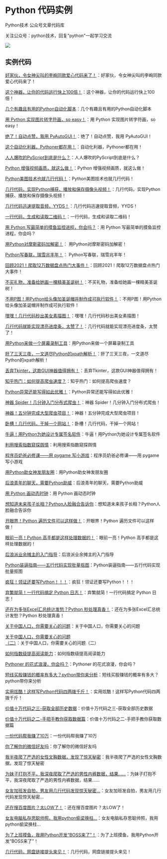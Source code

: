 # Python 代码实例

Python技术 公众号文章代码库


关注公众号：python技术，回复"python"一起学习交流

![](http://favorites.ren/assets/images/python.jpg)


## 实例代码

[好家伙，令女神尖叫的李峋同款爱心代码来了！](https://github.com/JustDoPython/python-examples/tree/master/xianhuan/shrinkheart)：好家伙，令女神尖叫的李峋同款爱心代码来了！

[这个神器，让你的代码运行快上100倍！](https://github.com/JustDoPython/python-examples/tree/master/xianhuan/taichi)：这个神器，让你的代码运行快上100倍！

[几个有趣且有用的Python自动化脚本](https://github.com/JustDoPython/python-examples/tree/master/xianhuan/pyscripts)：几个有趣且有用的Python自动化脚本

[用 Python 实现图片转字符画，so easy！](https://github.com/JustDoPython/python-examples/tree/master/xianhuan/charPic)：用 Python 实现图片转字符画，so easy！

[绝了！自动点赞，我用 PyAutoGUI！](https://github.com/JustDoPython/python-examples/tree/master/xianhuan/pyautogui2)：绝了！自动点赞，我用 PyAutoGUI！

[这个自动化利器，Pythoner都在用！](https://github.com/JustDoPython/python-examples/tree/master/xianhuan/pdffit)：自动化利器，Pythoner都在用！

[人人爆吹的PyScript到底是什么？](https://github.com/JustDoPython/python-examples/tree/master/xianhuan/pyscript)：人人爆吹的PyScript到底是什么？

[Python 增强视频画质，就这么做！](https://github.com/JustDoPython/python-examples/tree/master/xianhuan/enhancevideo)：Python 增强视频画质，就这么做！

[Python美图技术也就几行代码！](https://github.com/JustDoPython/python-examples/tree/master/xianhuan/imageenhange)：Python美图技术也就几行代码！

[几行代码，实现Python捕获、播放和保存摄像头视频！](https://github.com/JustDoPython/python-examples/tree/master/xianhuan/videobase)：几行代码，实现Python捕获、播放和保存摄像头视频！

[几行代码迅速提取音频，YYDS！](https://github.com/JustDoPython/python-examples/tree/master/xianhuan/extractaudio)：几行代码迅速提取音频，YYDS！

[一行代码，生成和读取二维码！](https://github.com/JustDoPython/python-examples/tree/master/xianhuan/qrcode)：一行代码，生成和读取二维码！

[用 Python 写最简单的摸鱼监控进程，你会吗？](https://github.com/JustDoPython/python-examples/tree/master/xianhuan/monitor)：用 Python 写最简单的摸鱼监控进程，你会吗？

[用Python对摩斯密码加解密！](https://github.com/JustDoPython/python-examples/tree/master/xianhuan/morse)： 用Python对摩斯密码加解密！

[Python写春联，瑞雪兆丰年！](https://github.com/JustDoPython/python-examples/tree/master/xianhuan/couplets)： Python写春联，瑞雪兆丰年！

[回顾2021！爬取12万数据盘点热门大事件！](https://github.com/JustDoPython/python-examples/tree/master/xianhuan/weibohot)：回顾2021！爬取12万数据盘点热门大事件！

[不买礼物，准备给她画一棵精美圣诞树！](https://github.com/JustDoPython/python-examples/tree/master/xianhuan/christmastree)：不买礼物，准备给她画一棵精美圣诞树！

[不用P图！用Python给头像加圣诞帽并制作成可执行软件！](https://github.com/JustDoPython/python-examples/tree/master/xianhuan/christmashat)：不用P图！用Python给头像加圣诞帽并制作成可执行软件！

[嘿嘿！几行代码秒出美女素描图！](https://github.com/JustDoPython/python-examples/tree/master/xianhuan/pencilimg)：嘿嘿！几行代码秒出美女素描图！

[几行代码就能实现漂亮进度条，太赞了！](https://github.com/JustDoPython/python-examples/tree/master/xianhuan/tqdm)：几行代码就能实现漂亮进度条，太赞了！

[用Python来做一个屏幕录制工具](https://github.com/JustDoPython/python-examples/tree/master/xianhuan/videorecord)：用Python来做一个屏幕录制工具

[肝了三天三夜，一文道尽Python的xpath解析！](https://github.com/JustDoPython/python-examples/tree/master/xianhuan/xpath)：肝了三天三夜，一文道尽Python的xpath解析！

[丢弃Tkinter，这款GUI神器值得拥有！](https://github.com/JustDoPython/python-examples/tree/master/xianhuan/gooey)：丢弃Tkinter，这款GUI神器值得拥有！

[知乎热门：如何提高爬虫速度？](https://github.com/JustDoPython/python-examples/tree/master/xianhuan/spiderspeed)：知乎热门：如何提高爬虫速度？

[Python异常还能写得如此优雅！](https://github.com/JustDoPython/python-examples/tree/master/xianhuan/retry)：Python异常还能写得如此优雅！

[神器 Spider！几分钟入门分布式爬虫！](https://github.com/JustDoPython/python-examples/tree/master/xianhuan/disspider)：神器 Spider！几分钟入门分布式爬虫！

[神器！五分钟完成大型爬虫项目！](https://github.com/JustDoPython/python-examples/tree/master/xianhuan/airspider)：神器！五分钟完成大型爬虫项目！

[卧槽！几行代码，干掉一个网站！](https://github.com/JustDoPython/python-examples/tree/master/xianhuan/gengif)：卧槽！几行代码，干掉一个网站！

[牛逼！用Python为她设计专属签名软件](https://github.com/JustDoPython/python-examples/tree/master/xianhuan/artname)：牛逼！用Python为她设计专属签名软件

[利用搜索指数窥探舆情](https://github.com/JustDoPython/python-examples/tree/master/xianhuan/bdindex)：利用搜索指数窥探舆情

[程序员奶爸必修课——用 pygame 写小游戏](https://github.com/JustDoPython/python-examples/tree/master/xianhuan/circlegame)：程序员奶爸必修课——用 pygame 写小游戏

[用Python助女神发朋友圈](https://github.com/JustDoPython/python-examples/tree/master/xianhuan/cut-pic)：用Python助女神发朋友圈

[后浪青年的聊天，需要Python助威](https://github.com/JustDoPython/python-examples/tree/master/xianhuan/doutu)：后浪青年的聊天，需要Python助威

[用 Python 画动态时钟](https://github.com/JustDoPython/python-examples/tree/master/xianhuan/drawclock)：用 Python 画动态时钟

[想知道未来孩子长相？Python人脸融合告诉你](https://github.com/JustDoPython/python-examples/tree/master/xianhuan/facemerge)：想知道未来孩子长相？Python人脸融合告诉你

[开眼界！Python 遍历文件可以这样做！](https://github.com/JustDoPython/python-examples/tree/master/xianhuan/glob)：开眼界！Python 遍历文件可以这样做！

[眼前一亮！Python 高手都是这样处理数据的！](https://github.com/JustDoPython/python-examples/tree/master/xianhuan/glom)：眼前一亮！Python 高手都是这样处理数据的！

[后浪派业余摊主的入门指导](https://github.com/JustDoPython/python-examples/tree/master/xianhuan/hotsell)：后浪派业余摊主的入门指导

[Python装逼指南——五行代码实现批量抠图](https://github.com/JustDoPython/python-examples/tree/master/xianhuan/koutu)：Python装逼指南——五行代码实现批量抠图

[疯狂！领证还要写Python！！！](https://github.com/JustDoPython/python-examples/tree/master/xianhuan/lingzheng)：疯狂！领证还要写Python！！！

[弃繁就简！一行代码搞定 Python 日志！](https://github.com/JustDoPython/python-examples/tree/master/xianhuan/loguru)：弃繁就简！一行代码搞定 Python 日志！

[还在为多张Excel汇总统计发愁？Python 秒处理真香！](https://github.com/JustDoPython/python-examples/tree/master/xianhuan/pandasexcel)：还在为多张Excel汇总统计发愁？Python 秒处理真香！

[关于中国人口，你需要关心的问题](https://github.com/JustDoPython/python-examples/tree/master/xianhuan/populationone)：关于中国人口，你需要关心的问题

[关于中国人口，你需要关心的问题（二）](https://github.com/JustDoPython/python-examples/tree/master/xianhuan/populationtwo)：关于中国人口，你需要关心的问题（二）

[如何指数级提高阅读能力](https://github.com/JustDoPython/python-examples/tree/master/xianhuan/readwc)：如何指数级提高阅读能力

[Pythoner 的花式浪漫，你会吗？](https://github.com/JustDoPython/python-examples/tree/master/xianhuan/sds)：Pythoner 的花式浪漫，你会吗？

[短线买股赚钱的概率有多大？python带你来分析](https://github.com/JustDoPython/python-examples/tree/master/xianhuan/shortstock)：短线买股赚钱的概率有多大？python带你来分析

[实用炫酷！这样写Python代码四两拨千斤！](https://github.com/JustDoPython/python-examples/tree/master/xianhuan/smartcode)：实用炫酷！这样写Python代码四两拨千斤！

[价值十万代码之三-获取全部历史数据](https://github.com/JustDoPython/python-examples/tree/master/xianhuan/stockhisinfo)：价值十万代码之三-获取全部历史数据

[价值十万代码之二-手把手教你获取数据篇](https://github.com/JustDoPython/python-examples/tree/master/xianhuan/stockinfo)：价值十万代码之二-手把手教你获取数据篇

[一份代码帮我赚了10万](https://github.com/JustDoPython/python-examples/tree/master/xianhuan/stockreport)：一份代码帮我赚了10万

[你了解你的微信好友吗](https://github.com/JustDoPython/python-examples/tree/master/xianhuan/wxfriends)：你了解你的微信好友吗

[我半夜爬了严选的女性文胸数据，发现了惊天秘密](https://github.com/JustDoPython/python-examples/tree/master/xianhuan/yanxuanbra)：我半夜爬了严选的女性文胸数据，发现了惊天秘密

[为妹子打抱不平，我深夜爬取了严选的男性内裤数据，结果……](https://github.com/JustDoPython/python-examples/tree/master/xianhuan/yanxuanbriefs)：为妹子打抱不平，我深夜爬取了严选的男性内裤数据，结果……

[女友加班发自拍，男友用几行代码发现惊天秘密...](https://github.com/JustDoPython/python-examples/tree/master/xianhuan/picinfo)：女友加班发自拍，男友用几行代码发现惊天秘密...

[还在搜百度图片？太LOW了！](https://github.com/JustDoPython/python-examples/tree/master/xianhuan/wbpic)：还在搜百度图片？太LOW了！

[女友电脑私存思聪帅照，我用python偷梁换柱...](https://github.com/JustDoPython/python-examples/tree/master/xianhuan/changeFace)：女友电脑私存思聪帅照，我用python偷梁换柱...

[为了上班摸鱼，我用Python开发“BOSS来了”！](https://github.com/JustDoPython/python-examples/tree/master/xianhuan/bosscoming)：为了上班摸鱼，我用Python开发“BOSS来了”！

[几行代码，网盘链接提头来见！](https://github.com/JustDoPython/python-examples/tree/master/xianhuan/panextract)：几行代码，网盘链接提头来见！










